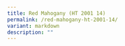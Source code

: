 ```yaml
---
title: Red Mahogany (HT 2001 14)
permalink: /red-mahogany-ht-2001-14/
variant: markdown
description: ""
---
```


